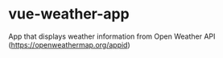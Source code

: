 # vue-weather-app
App that displays weather information from Open Weather API (https://openweathermap.org/appid)
